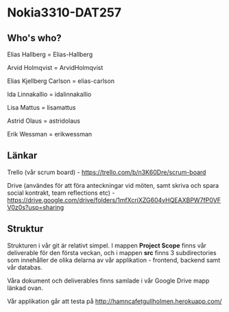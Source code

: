 # Nokia3310-DAT257

## Who's who?
Elias Hallberg = Elias-Hallberg

Arvid Holmqvist = ArvidHolmqvist

Elias Kjellberg Carlson = elias-carlson

Ida Linnakallio = idalinnakallio

Lisa Mattus = lisamattus

Astrid Olaus = astridolaus

Erik Wessman = erikwessman

## Länkar
Trello (vår scrum board) - https://trello.com/b/n3K60Dre/scrum-board

Drive (användes för att föra anteckningar vid möten, samt skriva och spara social kontrakt, team reflections etc) - https://drive.google.com/drive/folders/1mfXcriXZG604vHQEAXBPW7fP0VFV0z0s?usp=sharing

## Struktur
Strukturen i vår git är relativt simpel. I mappen **Project Scope** finns vår deliverable för den första veckan, och i mappen **src** finns 3 subdirectories som innehåller de olika delarna av vår applikation - frontend, backend samt vår databas.

Våra dokument och deliverables finns samlade i vår Google Drive mapp länkad ovan.

Vår applikation går att testa på http://hamncafetgullholmen.herokuapp.com/
